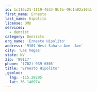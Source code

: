 ```yaml
---
id: 1c116c21-1119-4633-8bfb-49c1a02a10a1
first_name: Ernesto
last_name: Hipolito
license: DMD
services:
  - dentist
category: Dentists
org_name: 'Ernesto Hipolito'
address: '9101 West Sahara Ave  Ave'
city: 'Las Vegas'
state: NV
zip: '89117'
phone: '(702) 939-6505'
title: 'Ernesto Hipolito'
_geoloc:
  lng: -115.28205
  lat: 36.140974
---
```

